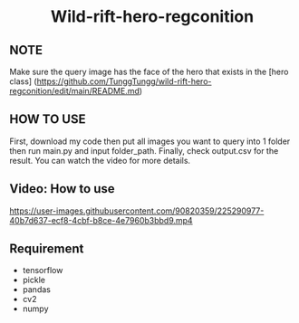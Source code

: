 <p align="center">
 <h1 align="center">Wild-rift-hero-regconition</h1>
</p>

## NOTE
Make sure the query image has the face of the hero that exists in the [hero class] (https://github.com/TunggTungg/wild-rift-hero-regconition/edit/main/README.md)

## HOW TO USE
First, download my code then put all images you want to query into 1 folder then run main.py and input folder_path. Finally, check output.csv for the result. You can watch the video for more details. 

## Video: How to use



https://user-images.githubusercontent.com/90820359/225290977-40b7d637-ecf8-4cbf-b8ce-4e7960b3bbd9.mp4

## Requirement
* tensorflow
* pickle
* pandas
* cv2
* numpy
